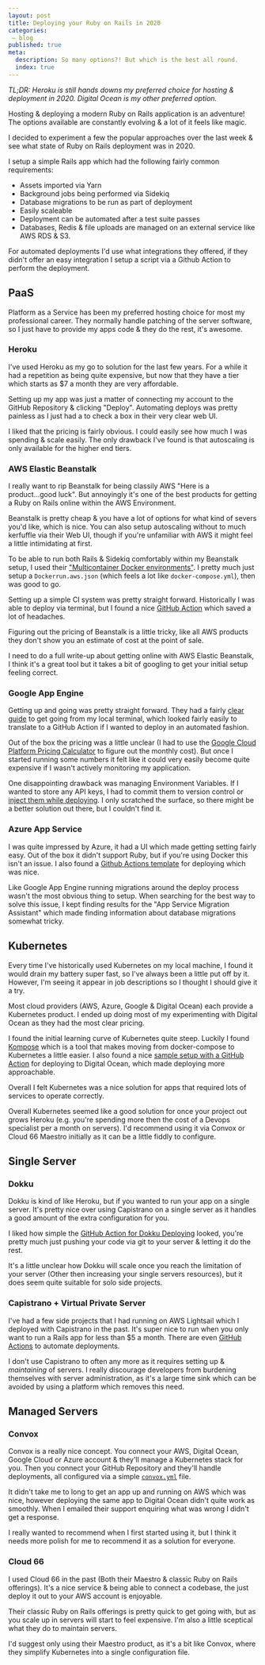 ```yaml
---
layout: post
title: Deploying your Ruby on Rails in 2020
categories:
 – blog
published: true
meta:
  description: So many options?! But which is the best all round.
  index: true
---
```


_TL;DR: Heroku is still hands downs my preferred choice for hosting & deployment in 2020. Digital Ocean is my other preferred option._

Hosting & deploying a modern Ruby on Rails application is an adventure! The options available are constantly evolving & a lot of it feels like magic.

I decided to experiment a few the popular approaches over the last week & see what state of Ruby on Rails deployment was in 2020.

I setup a simple Rails app which had the following fairly common requirements:

* Assets imported via Yarn
* Background jobs being performed via Sidekiq
* Database migrations to be run as part of deployment
* Easily scaleable
* Deployment can be automated after a test suite passes
* Databases, Redis & file uploads are managed on an external service like AWS RDS & S3.

For automated deployments I'd use what integrations they offered, if they didn't offer an easy integration I setup a script via a Github Action to perform the deployment.

## PaaS

Platform as a Service has been my preferred hosting choice for most my professional career. They normally handle patching of the server software, so I just have to provide my apps code & they do the rest, it's awesome.

### Heroku

I've used Heroku as my go to solution for the last few years. For a while it had a repetition as being quite expensive, but now that they have a tier which starts as $7 a month they are very affordable.

Setting up my app was just a matter of connecting my account to the GitHub Repository & clicking "Deploy". Automating deploys was pretty painless as I just had a to check a box in their very clear web UI.

I liked that the pricing is fairly obvious. I could easily see how much I was spending & scale easily. The only drawback I've found is that autoscaling is only available for the higher end tiers.

### AWS Elastic Beanstalk

I really want to rip Beanstalk for being classily AWS "Here is a product...good luck". But annoyingly it's one of the best products for getting a Ruby on Rails online within the AWS Environment.

Beanstalk is pretty cheap & you have a lot of options for what kind of severs you'd like, which is nice. You can also setup autoscaling without to much kerfuffle via their Web UI, though if you're unfamiliar with AWS it might feel a little intimidating at first.

To be able to run both Rails & Sidekiq comfortably within my Beanstalk setup, I used their ["Multicontainer Docker environments"](https://docs.aws.amazon.com/elasticbeanstalk/latest/dg/create_deploy_docker_ecs.html). I pretty much just setup a `Dockerrun.aws.json` (which feels a lot like `docker-compose.yml`), then was good to go.

Setting up a simple CI system was pretty straight forward. Historically I was able to deploy via terminal, but I found a nice [GitHub Action](https://github.com/marketplace/actions/beanstalk-deploy) which saved a lot of headaches.

Figuring out the pricing of Beanstalk is a little tricky, like all AWS products they don't show you an estimate of cost at the point of sale.

I need to do a full write-up about getting online with AWS Elastic Beanstalk, I think it's a great tool but it takes a bit of googling to get your initial setup feeling correct.

### Google App Engine

Getting up and going was pretty straight forward. They had a fairly [clear guide](https://cloud.google.com/ruby/rails/using-cloudsql-postgres) to get going from my local terminal, which looked fairly easily to translate to a GitHub Action if I wanted to deploy in an automated fashion.

Out of the box the pricing was a little unclear (I had to use the [Google Cloud Platform Pricing Calculator](https://cloud.google.com/products/calculator/) to figure out the monthly cost). But once I started running some numbers it felt like it could very easily become quite expensive if I wasn't actively monitoring my application.

One disappointing drawback was managing Environment Variables. If I wanted to store any API keys, I had to commit them to version control or [inject them while deploying](https://dev.to/mungell/google-cloud-app-engine-environment-variables-5990). I only scratched the surface, so there might be a better solution out there, but I couldn't find it.

### Azure App Service

I was quite impressed by Azure, it had a UI which made getting setting fairly easy. Out of the box it didn't support Ruby, but if you're using Docker this isn't an issue. I also found a [Github Actions template](https://github.com/Azure/actions-workflow-samples/blob/master/AppService/docker-webapp-container-on-azure.yml) for deploying which was nice.

Like Google App Engine running migrations around the deploy process wasn't the most obvious thing to setup. When searching for the best way to solve this issue, I kept finding results for the "App Service Migration Assistant" which made finding information about database migrations somewhat tricky.

## Kubernetes

Every time I've historically used Kubernetes on my local machine, I found it would drain my battery super fast, so I've always been a little put off by it. However, I'm seeing it appear in job descriptions so I thought I should give it a try.

Most cloud providers (AWS, Azure, Google & Digital Ocean) each provide a Kubernetes product. I ended up doing most of my experimenting with Digital Ocean as they had the most clear pricing.

I found the initial learning curve of Kubernetes quite steep. Luckily I found [Kompose](https://kompose.io/) which is a tool that makes moving from docker-compose to Kubernetes a little easier. I also found a nice [sample setup with a GitHub Action](https://github.com/do-community/example-doctl-action) for deploying to Digital Ocean, which made deploying more approachable.

Overall I felt Kubernetes was a nice solution for apps that required lots of services to operate correctly. 

Overall Kubernetes seemed like a good solution for once your project out grows Heroku (e.g. you're spending more then the cost of a Devops specialist per a month on servers). I'd recommend using it via Convox or Cloud 66 Maestro initially as it can be a little fiddly to configure.

## Single Server

### Dokku

Dokku is kind of like Heroku, but if you wanted to run your app on a single server. It's pretty nice over using Capistrano on a single server as it handles a good amount of the extra configuration for you.

I liked how simple the [GitHub Action for Dokku Deploying](https://github.com/marketplace/actions/dokku-to-deploy) looked, you're pretty much just pushing your code via git to your server & letting it do the rest.

It's a little unclear how Dokku will scale once you reach the limitation of your server (Other then increasing your single servers resources), but it does seem quite suitable for solo side projects.

### Capistrano + Virtual Private Server

I've had a few side projects that I had running on AWS Lightsail which I deployed with Capistrano in the past. It's super nice to run when you only want to run a Rails app for less than $5 a month. There are even [GitHub Actions](https://github.com/marketplace/actions/capistrano-deploy) to automate deployments.

I don't use Capistrano to often any more as it requires setting up & _maintaining_ of servers. I really discourage developers from burdening themselves with server administration, as it's a large time sink which can be avoided by using a platform which removes this need.

## Managed Servers

### Convox

Convox is a really nice concept. You connect your AWS, Digital Ocean, Google Cloud or Azure account & they'll manage a Kubernetes stack for you. Then you connect your GitHub Repository and they'll handle deployments, all configured via a simple [`convox.yml`](https://docs.convox.com/configuration/convox-yml) file.

It didn't take me to long to get an app up and running on AWS which was nice, however deploying the same app to Digital Ocean didn't quite work as smoothly. When I emailed their support enquiring what was wrong I didn't get a response.

I really wanted to recommend when I first started using it, but I think it needs more polish for me to recommend it as a solution for everyone.

### Cloud 66

I used Cloud 66 in the past (Both their Maestro & classic Ruby on Rails offerings). It's a nice service & being able to connect a codebase, the just deploy it out to your AWS account is enjoyable.

Their classic Ruby on Rails offerings is pretty quick to get going with, but as you scale up in servers will start to feel expensive. I'm also a little sceptical what they do to maintain servers.

I'd suggest only using their Maestro product, as it's a bit like Convox, where they simplify Kubernetes into a single configuration file.


